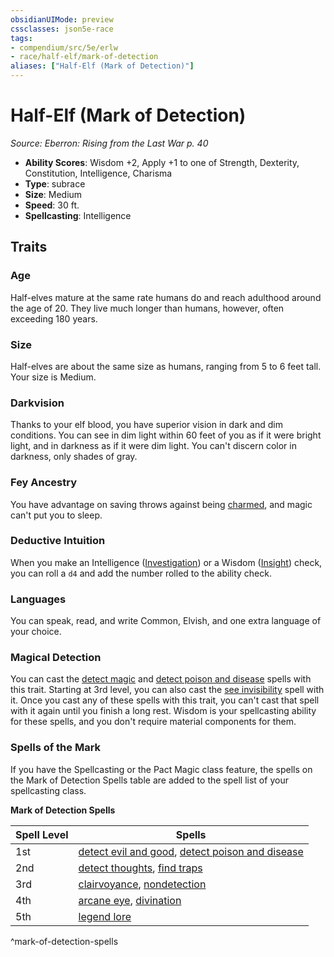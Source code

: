 ```yaml
---
obsidianUIMode: preview
cssclasses: json5e-race
tags:
- compendium/src/5e/erlw
- race/half-elf/mark-of-detection
aliases: ["Half-Elf (Mark of Detection)"]
---
```

# Half-Elf (Mark of Detection)
*Source: Eberron: Rising from the Last War p. 40*  

- **Ability Scores**: Wisdom +2, Apply +1 to one of Strength, Dexterity, Constitution, Intelligence, Charisma
- **Type**: subrace
- **Size**: Medium
- **Speed**: 30 ft.
- **Spellcasting**: Intelligence

## Traits

### Age

Half-elves mature at the same rate humans do and reach adulthood around the age of 20. They live much longer than humans, however, often exceeding 180 years.

### Size

Half-elves are about the same size as humans, ranging from 5 to 6 feet tall. Your size is Medium.

### Darkvision

Thanks to your elf blood, you have superior vision in dark and dim conditions. You can see in dim light within 60 feet of you as if it were bright light, and in darkness as if it were dim light. You can't discern color in darkness, only shades of gray.

### Fey Ancestry

You have advantage on saving throws against being [charmed](_conditions.md#charmed), and magic can't put you to sleep.

### Deductive Intuition

When you make an Intelligence ([Investigation](_skills.md#Investigation)) or a Wisdom ([Insight](_skills.md#Insight)) check, you can roll a `d4` and add the number rolled to the ability check.

### Languages

You can speak, read, and write Common, Elvish, and one extra language of your choice.

### Magical Detection

You can cast the [detect magic](detect-magic.md) and [detect poison and disease](detect-poison-and-disease.md) spells with this trait. Starting at 3rd level, you can also cast the [see invisibility](see-invisibility.md) spell with it. Once you cast any of these spells with this trait, you can't cast that spell with it again until you finish a long rest. Wisdom is your spellcasting ability for these spells, and you don't require material components for them.

### Spells of the Mark

If you have the Spellcasting or the Pact Magic class feature, the spells on the Mark of Detection Spells table are added to the spell list of your spellcasting class.

**Mark of Detection Spells**

| Spell Level | Spells |
|-------------|--------|
| 1st | [detect evil and good](detect-evil-and-good.md), [detect poison and disease](detect-poison-and-disease.md) |
| 2nd | [detect thoughts](detect-thoughts.md), [find traps](find-traps.md) |
| 3rd | [clairvoyance](clairvoyance.md), [nondetection](nondetection.md) |
| 4th | [arcane eye](arcane-eye.md), [divination](divination.md) |
| 5th | [legend lore](legend-lore.md) |
^mark-of-detection-spells